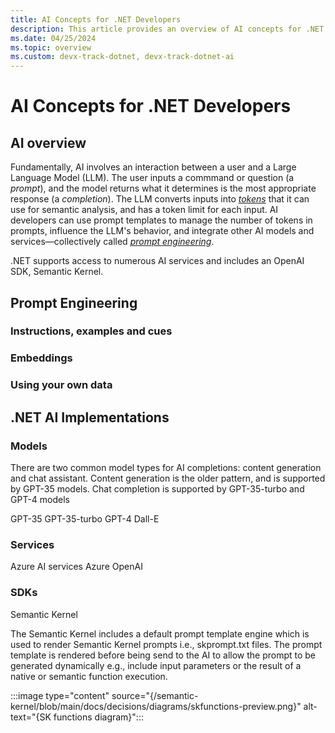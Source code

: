 ```yaml
---
title: AI Concepts for .NET Developers
description: This article provides an overview of AI concepts for .NET developers integrating AI into their applications.
ms.date: 04/25/2024
ms.topic: overview
ms.custom: devx-track-dotnet, devx-track-dotnet-ai
---
```


# AI Concepts for .NET Developers

## AI overview

Fundamentally, AI involves an interaction between a user and a Large Language Model (LLM). The user inputs a commmand or question (a *prompt*), and the model returns what it determines is the most appropriate response (a *completion*). The LLM converts inputs into [*tokens*](/conceptual/) that it can use for semantic analysis, and has a token limit for each input. AI developers can use prompt templates to manage the number of tokens in prompts, influence the LLM's behavior, and integrate other AI models and services&mdash;collectively called [*prompt engineering*](conceptual/prompt-engineering-dotnet.md).

.NET supports access to numerous AI services and includes an OpenAI SDK, Semantic Kernel.

## Prompt Engineering

### Instructions, examples and cues

### Embeddings

### Using your own data

## .NET AI Implementations

### Models

There are two common model types for AI completions: content generation and chat assistant. Content generation is the older pattern, and is supported by GPT-35 models. Chat completion is supported by GPT-35-turbo and GPT-4 models

GPT-35
GPT-35-turbo
GPT-4
Dall-E

### Services

Azure AI services
Azure OpenAI

### SDKs

Semantic Kernel

The Semantic Kernel includes a default prompt template engine which is used to render Semantic Kernel prompts i.e., skprompt.txt files. The prompt template is rendered before being send to the AI to allow the prompt to be generated dynamically e.g., include input parameters or the result of a native or semantic function execution.

:::image type="content" source="{/semantic-kernel/blob/main/docs/decisions/diagrams/skfunctions-preview.png}" alt-text="{SK functions diagram}":::